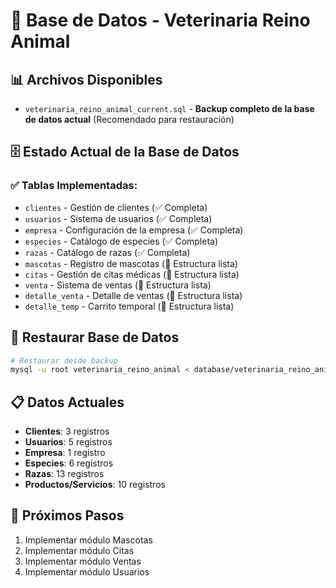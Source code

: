 # 📁 Base de Datos - Veterinaria Reino Animal

## 📊 **Archivos Disponibles**

- `veterinaria_reino_animal_current.sql` - **Backup completo de la base de datos actual** (Recomendado para restauración)

## 🗄️ **Estado Actual de la Base de Datos**

### ✅ **Tablas Implementadas:**
- `clientes` - Gestión de clientes (✅ Completa)
- `usuarios` - Sistema de usuarios (✅ Completa)
- `empresa` - Configuración de la empresa (✅ Completa)
- `especies` - Catálogo de especies (✅ Completa)
- `razas` - Catálogo de razas (✅ Completa)
- `mascotas` - Registro de mascotas (📝 Estructura lista)
- `citas` - Gestión de citas médicas (📝 Estructura lista)
- `venta` - Sistema de ventas (📝 Estructura lista)
- `detalle_venta` - Detalle de ventas (📝 Estructura lista)
- `detalle_temp` - Carrito temporal (📝 Estructura lista)

## 🔄 **Restaurar Base de Datos**

```bash
# Restaurar desde backup
mysql -u root veterinaria_reino_animal < database/veterinaria_reino_animal_current.sql
```

## 📋 **Datos Actuales**

- **Clientes**: 3 registros
- **Usuarios**: 5 registros
- **Empresa**: 1 registro
- **Especies**: 6 registros
- **Razas**: 13 registros
- **Productos/Servicios**: 10 registros

## 🚀 **Próximos Pasos**

1. Implementar módulo Mascotas
2. Implementar módulo Citas
3. Implementar módulo Ventas
4. Implementar módulo Usuarios
